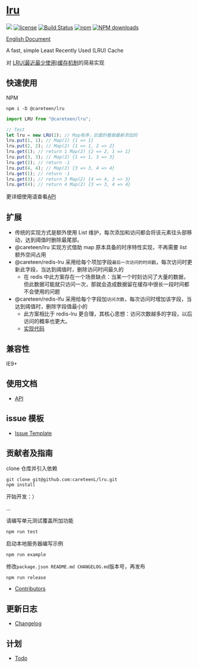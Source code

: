 # [lru](https://github.com/careteenL/lru)

[![](https://img.shields.io/badge/Powered%20by-lru-brightgreen.svg)](https://github.com/careteenL/lru)
[![license](https://img.shields.io/badge/license-MIT-blue.svg)](https://github.com/careteenL/lru/blob/master/LICENSE)
[![Build Status](https://travis-ci.org/careteenL/lru.svg?branch=master)](https://travis-ci.org/careteenL/lru)
[![npm](https://img.shields.io/badge/npm-0.1.3-orange.svg)](https://www.npmjs.com/package/@careteen/lru)
[![NPM downloads](http://img.shields.io/npm/dm/@careteen/lru.svg?style=flat-square)](http://www.npmtrends.com/@careteen/lru)

[English Document](./README.en_US.md)

A fast, simple Least Recently Used (LRU) Cache

对 [LRU(最近最少使用)缓存机制](https://leetcode.com/problems/lru-cache/)的简易实现

## 快速使用

NPM

```shell
npm i -D @careteen/lru
```

```js
import LRU from "@careteen/lru";

// Test
let lru = new LRU(2); // Map有序，后面的看做最新添加的
lru.put(1, 1); // Map(1) {1 => 1}
lru.put(2, 2); // Map(2) {1 => 1, 2 => 2}
lru.get(1); // return 1 Map(2) {2 => 2, 1 => 1}
lru.put(3, 3); // Map(2) {1 => 1, 3 => 3}
lru.get(2); // return -1
lru.put(4, 4); // Map(2) {3 => 3, 4 => 4}
lru.get(1); // return -1
lru.get(3); // return 3 Map(2) {4 => 4, 3 => 3}
lru.get(4); // return 4 Map(2) {3 => 3, 4 => 4}
```

更详细使用请查看[API](./doc/api.md)

## 扩展

- 传统的实现方式是额外使用 List 维护，每次添加和访问都会将该元素往头部移动，达到阈值时删除最尾部。
- @careteen/lru 实现方式借助 map 原本具备的时序特性实现，不再需要 list 额外空间占用
- @careteen/redis-lru 采用给每个项加字段`最后一次访问的时间戳`，每次访问时更新此字段，当达到阈值时，删除访问时间最久的
  - 在 redis 中此方案存在一个场景缺点：当某一个时刻访问了大量的数据，但此数据可能就只访问一次，那就会造成数据留在缓存中很长一段时间都不会使用的问题
- @careteen/redis-lfu 采用给每个字段加`访问次数`，每次访问时增加该字段，当达到阈值时，删除字段值最小的
  - 此方案相比于 redis-lru 更合理，其核心思想：访问次数越多的字段，以后访问的概率也更大。
  - [实现代码](./src/redis-lfu.js)

## 兼容性

IE9+

## 使用文档

- [API](./doc/api.md)

## issue 模板

- [Issue Template](./ISSUETEMPLATE.md)

## 贡献者及指南

clone 仓库并引入依赖

```shell
git clone git@github.com:careteenL/lru.git
npm install
```

开始开发：）

...

请编写单元测试覆盖所加功能

```shell
npm run test
```

启动本地服务器编写示例

```shell
npm run example
```

修改`package.json README.md CHANGELOG.md`版本号，再发布

```shell
npm run release
```

- [Contributors](https://github.com/careteenL/lru/graphs/contributors)

## 更新日志

- [Changelog](./CHANGELOG.md)

## 计划

- [Todo](./TODO.md)
